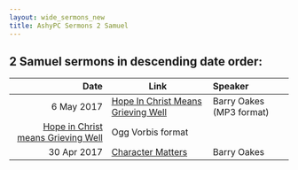 ```yaml
---
layout: wide_sermons_new
title: AshyPC Sermons 2 Samuel
---
```



## 2 Samuel sermons in descending date order:


 Date|Link| Speaker
------------:|---------------------|:--------------
 6 May 2017|[Hope In Christ Means Grieving Well](https://www.dropbox.com/s/rspqf6rok31i1yu/2017.05.07_2Samuel1_17-27.mp3?raw=1)|Barry Oakes (MP3 format)
  |[Hope in Christ means Grieving Well](https://www.dropbox.com/s/zac2nra0ptf3o67/2017.05.07_2Samuel1_17-27.ogg?raw=1)|Ogg Vorbis format
30 Apr 2017|[Character Matters](https://www.dropbox.com/s/2e7vvoe16nvjvr8/2017.04.30_1Sam31-2Sam1.mp3?raw=1)|Barry Oakes